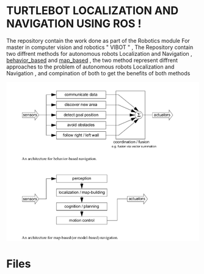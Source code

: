 ﻿# TURTLEBOT LOCALIZATION AND NAVIGATION USING ROS !

The repository contain the work done as part of the Robotics module For master in computer vision and robotics " VIBOT " , The Repository contain two diffrent methods for autonomous  robots Localization and Navigation , [behavior_based](https://github.com/ElJAZRY/ROS_PROJECT/tree/master/behavior_based "behavior_based") and [map_based](https://github.com/ElJAZRY/ROS_PROJECT/tree/master/map_based "map_based") , the two method represent diffrent approaches to the problem of autonomous robots Localization and Navigation , and compination of both to get the benefits of both methods 

![Map based Vs Behavior based navigation.](https://github.com/ElJAZRY/ROS_PROJECT/blob/master/map_based/map_behave.png)


# Files




